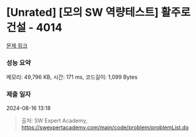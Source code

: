 # [Unrated] [모의 SW 역량테스트] 활주로 건설 - 4014 

[문제 링크](https://swexpertacademy.com/main/code/problem/problemDetail.do?contestProbId=AWIeW7FakkUDFAVH) 

### 성능 요약

메모리: 49,796 KB, 시간: 171 ms, 코드길이: 1,099 Bytes

### 제출 일자

2024-08-16 13:18



> 출처: SW Expert Academy, https://swexpertacademy.com/main/code/problem/problemList.do